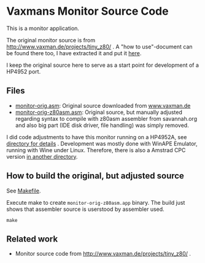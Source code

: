 # Vaxmans Monitor Source Code
This is a monitor application.

The original monitor source is from http://www.vaxman.de/projects/tiny_z80/ . A "how to use"-document can be found
there too, I have extracted it and put it [here](readme-vaxman.txt).

I keep the original source here to serve as a start point for development of a HP4952 port.

## Files
* [monitor-orig.asm](monitor-orig.asm): Original source downloaded from www.vaxman.de
* [monitor-orig-z80asm.asm](monitor-orig-z80asm.asm): Original source, but manually adjusted regarding syntax to 
  compile with z80asm assembler from savannah.org and also big part (IDE disk driver, file handling) was simply removed.

I did code adjustments to have this monitor running on a HP4952A, 
see [directory for details](../monitor-vaxman-hp4952a) . Development was mostly done with WinAPE Emulator, running
with Wine under Linux. Therefore, there is also a Amstrad CPC version [in another directory](../monitor-vaxman-cpc).

## How to build the original, but adjusted source
See [Makefile](Makefile). 

Execute make to create ```monitor-orig-z80asm.app``` binary. The build just shows that assembler source is userstood
by assembler used.
```
make
```

## Related work
* Monitor source code from http://www.vaxman.de/projects/tiny_z80/ .

